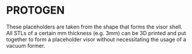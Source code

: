 # PROTOGEN

These placeholders are taken from the shape that forms the visor shell. <br/>
All STLs of a certain mm thickness (e.g. 3mm) can be 3D printed and put together to form a placeholder visor without necessitating the usage of a vacuum former.
